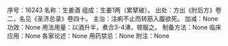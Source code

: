 序号：16243
名称：生姜酒
组成：生姜1两（累擘破）。
出处：方出《肘后方》卷二，名见《圣济总录》卷四十。
主治：注痢不止而转筋入腹欲死。
加减：None
功效：None
用法用量：以酒升半，煮合3-4沸，顿服之。
制备方法：None
临床应用：None
各家论述：None
用药禁忌：None
附注：None
